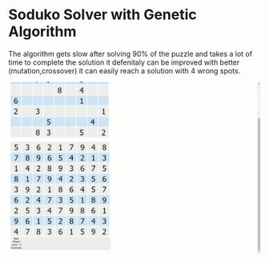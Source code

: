 # Soduko Solver with Genetic Algorithm
 
The algorithm gets slow after solving 90% of the puzzle and takes a lot of time to complete the solution
it defenitaly can be improved with better (mutation,crossover)
it can easily reach a solution with 4 wrong spots.

![image](https://github.com/Oz4/Soduko_Solver_Genetic_Algorithm/blob/master/output%20example.png)
